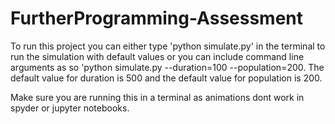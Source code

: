# FurtherProgramming-Assessment

To run this project you can either type 'python simulate.py' in the terminal to run the simulation with default
values or you can include command line arguments as so 'python simulate.py --duration=100 --population=200.
The default value for duration is 500 and the default value for population is 200.

Make sure you are running this in a terminal as animations dont work in spyder or jupyter notebooks.